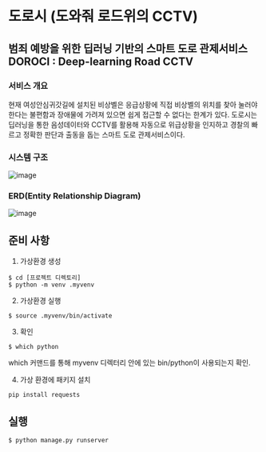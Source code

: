 # 도로시 (도와줘 로드위의 CCTV) 
## 범죄 예방을 위한 딥러닝 기반의 스마트 도로 관제서비스 DOROCI : Deep-learning Road CCTV

### 서비스 개요
현재 여성안심귀갓길에 설치된 비상벨은 응급상황에 직접 비상벨의 위치를 찾아 눌러야 한다는 불편함과 장애물에 가려져 있으면 쉽게 접근할 수 없다는 한계가 있다.
도로시는 딥러닝을 통한 음성데이터와 CCTV를 활용해 자동으로 위급상황을 인지하고 경찰의 빠르고 정확한 판단과 출동을 돕는 스마트 도로 관제서비스이다.

### 시스템 구조
![image](https://user-images.githubusercontent.com/44834680/103102385-084c7d00-465f-11eb-99ad-60d1bf606005.png)


### ERD(Entity Relationship Diagram)
![image](https://user-images.githubusercontent.com/44834680/103102253-8a887180-465e-11eb-94f4-dc012d1652c1.png)

## 준비 사항

1. 가상환경 생성
```
$ cd [프로젝트 디렉토리]
$ python -m venv .myvenv
```
2. 가상환경 실행
```
$ source .myvenv/bin/activate
```
3. 확인
```
$ which python
```
which 커맨드를 통해 myvenv 디렉터리 안에 있는 bin/python이 사용되는지 확인.

4. 가상 환경에 패키지 설치
```
pip install requests
```

## 실행
```
$ python manage.py runserver
    
```
